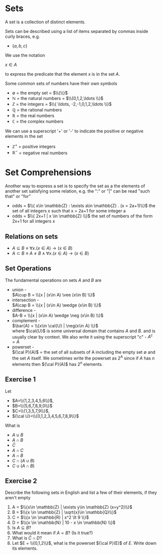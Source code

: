 # Sets
A set is a collection of distinct elements.

Sets can be described using a list of items separated by commas inside curly braces, e.g.
* $\{ a, b, c\}$

We use the notation

$x\in A$ 

to express the predicate that the element $x$ is in the set $A$.

Some common sets of numbers have their own symbols
* $\emptyset$ = the empty set = $\\{\\}$
* $\mathbb{N}$ = the natural numbers = $\\{0,1,2,\ldots \\}$
* $\mathbb{Z}$ = the integers = $\\{ \ldots, -2,-1,0,1,2,\ldots \\}$
* $\mathbb{Q}$ = the rational numbers
* $\mathbb{R}$ = the real numbers
* $\mathbb{C}$ = the complex numbers

We can use a superscript '+' or '-' to indicate the positive or negative elements in the set
* $\mathbb{Z}^+$ = positive integers
* $\mathbb{R}^-$ = negative real numbers

# Set Comprehensions
Another way to express a set is to specify the set as a the elements of another set satisfying some relation, e.g.
the ":" or "|" can be read "such that" or "for"

* odds = $\\{ x\in \mathbb{Z} : \exists a\in \mathbb{Z} . (x = 2a+1)\\}$
  the set of all integers x such that x = 2a+1 for some integer a
* odds = $\\{ 2x+1 | x \in \mathbb{Z} \\}$
  the set of numbers of the form 2x+1 for all integers x

## Relations on sets
* $A\subseteq B \equiv \forall x.  (x\in A) \rightarrow (x\in B)$
* $A\subset B \equiv A\ne B \wedge \forall x.  (x\in A) \rightarrow (x\in B)$

## Set Operations
The fundamental operations on sets $A$ and $B$ are
* union -  
  $A\cup B = \\{x | (x\in A) \vee (x\in B) \\}$
* intersection -  
  $A\cap B = \\{x | (x\in A) \wedge (x\in B) \\}$
* difference -  
  $A-B = \\{x | (x\in A) \wedge \neg (x\in B) \\}$
* complement -  
  $\bar{A} = \\{x\in \cal{U} | \neg(x\in A) \\}$  
  where $\cal{U}$ is some universal domain that contains $A$ and $B$.
  and is usually clear by context. We also write it using the superscript "c" -
  $A^c = \bar{A}$
* powerset -  
  ${\cal P}(A)$ = the set of all subsets of A including the empty set $\emptyset$ and the set $A$ itself.
  We sometimes write the powerset as $2^{A}$ since if $A$ has $n$ elements then ${\cal P}(A)$ has $2^n$ elements.

## Exercise 1
Let 
* $A=\\{1,2,3,4,5,6\\}$,
* $B=\\{5,6,7,8,9,0\\}$
* $C=\\{1,3,5,7,9\\}$,
* ${\cal U}=\\{0,1,2,3,4,5,6,7,8,9\\}$

What is
* $A\cup B$
* $A\cap B$
* $\bar{C}$
* $A\cap C$
* $A\cap B$
* $C \cap (A\cup B)$
* $C \cup (A \cap B)$

## Exercise 2
Describe the following sets in English and list a few of their elements, if they aren't empty
1. A = $\\{x\in \mathbb{Z} | \exists y\in \mathbb{Z} (x=y^2)\\}$
2. B = $\\{x \in \mathbb{Z} | \sqrt{x}\in \mathbb{Q}\\}$
3. C = $\\{x \in \mathbb{R} | x^2 \lt 9 \\}$
4. D = $\\{x \in \mathbb{N} | 10 - x \in \mathbb{N} \\}$
5. Is $A \subseteq B$?
6. What would it mean if $A=B$? (Is it true?)
7. What is $\bar{C} \cap D$?
8. Let $E = \\{0,1,2\\}$, what is the powerset ${\cal P}(E)$ of $E$. Write down its elements.
   
